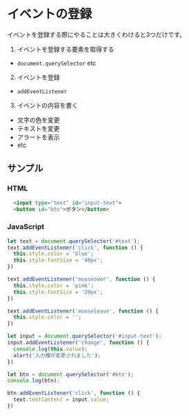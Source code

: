 # イベントの登録

イベントを登録する際にやることは大きくわけると3つだけです。  
1. イベントを登録する要素を取得する
  - `document.querySelector` etc
2. イベントを登録
  - `addEventListener`
3. イベントの内容を書く
  - 文字の色を変更
  - テキストを変更
  - アラートを表示
  - etc

## サンプル

### HTML
```HTML
  <input type="text" id="input-text">
  <button id="btn">ボタン</button>
```

### JavaScript
```JavaScript
let text = document.querySelector('#text');
text.addEventListener('click', function () {
  this.style.color = 'blue';
  this.style.fontSize = '40px';
})

text.addEventListener('mouseover', function () {
  this.style.color = 'pink';
  this.style.fontSize = '20px';
})

text.addEventListener('mouseleave', function () {
  this.style.color = '';
})

let input = document.querySelector('#input-text');
input.addEventListener('change', function () {
  console.log(this.value);
  alert('入力欄が変更されました');
})

let btn = document.querySelector('#btn');
console.log(btn);

btn.addEventListener('click', function () {
  text.textContent = input.value;
})
```



